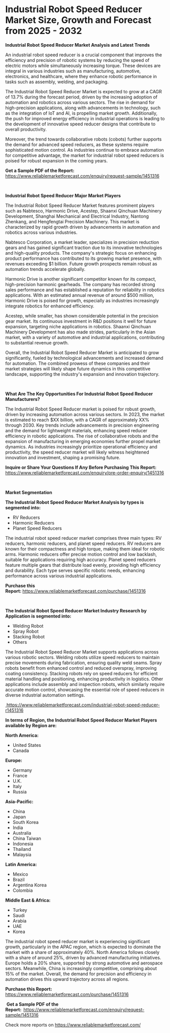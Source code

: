 <p><h1>Industrial Robot Speed Reducer Market Size, Growth and Forecast from 2025 - 2032</h1></p><p><strong>Industrial Robot Speed Reducer Market Analysis and Latest Trends</strong></p>
<p><p>An industrial robot speed reducer is a crucial component that improves the efficiency and precision of robotic systems by reducing the speed of electric motors while simultaneously increasing torque. These devices are integral in various industries such as manufacturing, automotive, electronics, and healthcare, where they enhance robotic performance in tasks such as assembly, welding, and packaging.</p><p>The Industrial Robot Speed Reducer Market is expected to grow at a CAGR of 13.7% during the forecast period, driven by the increasing adoption of automation and robotics across various sectors. The rise in demand for high-precision applications, along with advancements in technology, such as the integration of IoT and AI, is propelling market growth. Additionally, the push for improved energy efficiency in industrial operations is leading to the development of innovative speed reducer designs that contribute to overall productivity.</p><p>Moreover, the trend towards collaborative robots (cobots) further supports the demand for advanced speed reducers, as these systems require sophisticated motion control. As industries continue to embrace automation for competitive advantage, the market for industrial robot speed reducers is poised for robust expansion in the coming years.</p></p>
<p><strong>Get a Sample PDF of the Report:&nbsp;</strong> <a href="https://www.reliablemarketforecast.com/enquiry/request-sample/1451316?utm_campaign=2479&utm_medium=2&utm_source=Github&utm_content=ia&utm_term=27022025&utm_id=industrial-robot-speed-reducer">https://www.reliablemarketforecast.com/enquiry/request-sample/1451316</a></p>
<p>&nbsp;</p>
<p><strong>Industrial Robot Speed Reducer Major Market Players</strong></p>
<p><p>The Industrial Robot Speed Reducer Market features prominent players such as Nabtesco, Harmonic Drive, Acestep, Shaanxi Qinchuan Machinery Development, Shanghai Mechanical and Electrical Industry, Nantong Zhenkang, and Hengfengtai Precision Machinery. This market is characterized by rapid growth driven by advancements in automation and robotics across various industries.</p><p>Nabtesco Corporation, a market leader, specializes in precision reduction gears and has gained significant traction due to its innovative technologies and high-quality products. The company's strategic focus on enhancing product performance has contributed to its growing market presence, with revenues exceeding $1 billion. Future growth prospects remain robust as automation trends accelerate globally.</p><p>Harmonic Drive is another significant competitor known for its compact, high-precision harmonic gearheads. The company has recorded strong sales performance and has established a reputation for reliability in robotics applications. With an estimated annual revenue of around $500 million, Harmonic Drive is poised for growth, especially as industries increasingly integrate robotics for enhanced efficiency.</p><p>Acestep, while smaller, has shown considerable potential in the precision gear market. Its continuous investment in R&D positions it well for future expansion, targeting niche applications in robotics. Shaanxi Qinchuan Machinery Development has also made strides, particularly in the Asian market, with a variety of automotive and industrial applications, contributing to substantial revenue growth.</p><p>Overall, the Industrial Robot Speed Reducer Market is anticipated to grow significantly, fueled by technological advancements and increased demand for automation. The combined prowess of these companies and their market strategies will likely shape future dynamics in this competitive landscape, supporting the industry's expansion and innovation trajectory.</p></p>
<p>&nbsp;</p>
<p><strong>What Are The Key Opportunities For Industrial Robot Speed Reducer Manufacturers?</strong></p>
<p><p>The Industrial Robot Speed Reducer market is poised for robust growth, driven by increasing automation across various sectors. In 2023, the market is estimated to reach $XX billion, with a CAGR of approximately XX% through 2030. Key trends include advancements in precision engineering and the demand for lightweight materials, enhancing speed reducer efficiency in robotic applications. The rise of collaborative robots and the expansion of manufacturing in emerging economies further propel market dynamics. As industries increasingly prioritize operational efficiency and productivity, the speed reducer market will likely witness heightened innovation and investment, shaping a promising future.</p></p>
<p><strong>Inquire or Share Your Questions If Any Before Purchasing This Report:</strong> <a href="https://www.reliablemarketforecast.com/enquiry/pre-order-enquiry/1451316?utm_campaign=2479&utm_medium=2&utm_source=Github&utm_content=ia&utm_term=27022025&utm_id=industrial-robot-speed-reducer">https://www.reliablemarketforecast.com/enquiry/pre-order-enquiry/1451316</a></p>
<p>&nbsp;</p>
<p><strong>Market Segmentation</strong></p>
<p><strong>The Industrial Robot Speed Reducer Market Analysis by types is segmented into:</strong></p>
<p><ul><li>RV Reducers</li><li>Harmonic Reducers</li><li>Planet Speed Reducers</li></ul></p>
<p><p>The industrial robot speed reducer market comprises three main types: RV reducers, harmonic reducers, and planet speed reducers. RV reducers are known for their compactness and high torque, making them ideal for robotic arms. Harmonic reducers offer precise motion control and low backlash, suitable for applications requiring high accuracy. Planet speed reducers feature multiple gears that distribute load evenly, providing high efficiency and durability. Each type serves specific robotic needs, enhancing performance across various industrial applications.</p></p>
<p><strong>Purchase this Report:&nbsp;</strong><a href="https://www.reliablemarketforecast.com/purchase/1451316?utm_campaign=2479&utm_medium=2&utm_source=Github&utm_content=ia&utm_term=27022025&utm_id=industrial-robot-speed-reducer">https://www.reliablemarketforecast.com/purchase/1451316</a></p>
<p>&nbsp;</p>
<p><strong>The Industrial Robot Speed Reducer Market Industry Research by Application is segmented into:</strong></p>
<p><ul><li>Welding Robot</li><li>Spray Robot</li><li>Stacking Robot</li><li>Others</li></ul></p>
<p><p>The Industrial Robot Speed Reducer Market supports applications across various robotic sectors. Welding robots utilize speed reducers to maintain precise movements during fabrication, ensuring quality weld seams. Spray robots benefit from enhanced control and reduced overspray, improving coating consistency. Stacking robots rely on speed reducers for efficient material handling and positioning, enhancing productivity in logistics. Other applications include assembly and inspection robots, which similarly require accurate motion control, showcasing the essential role of speed reducers in diverse industrial automation settings.</p></p>
<p><a href="https://www.reliablemarketforecast.com/industrial-robot-speed-reducer-r1451316?utm_campaign=2479&utm_medium=2&utm_source=Github&utm_content=ia&utm_term=27022025&utm_id=industrial-robot-speed-reducer">&nbsp;https://www.reliablemarketforecast.com/industrial-robot-speed-reducer-r1451316</a></p>
<p><strong>In terms of Region, the Industrial Robot Speed Reducer Market Players available by Region are:</strong></p>
<p>
    <p> <strong> North America: </strong>
        <ul>
            <li>United States</li>
            <li>Canada</li>
        </ul>
        </p> 
    <p> <strong> Europe: </strong>
        <ul>
            <li>Germany</li>
            <li>France</li>
            <li>U.K.</li>
            <li>Italy</li>
            <li>Russia</li>
        </ul>
        </p> 
    <p> <strong> Asia-Pacific: </strong>
        <ul>
            <li>China</li>
            <li>Japan</li>
            <li>South Korea</li>
            <li>India</li>
            <li>Australia</li>
            <li>China Taiwan</li>
            <li>Indonesia</li>
            <li>Thailand</li>
            <li>Malaysia</li>
        </ul>
        </p> 
    <p> <strong> Latin America: </strong>
        <ul>
            <li>Mexico</li>
            <li>Brazil</li>
            <li>Argentina Korea</li>
            <li>Colombia</li>
        </ul>
        </p> 
    <p> <strong> Middle East & Africa: </strong>
        <ul>
            <li>Turkey</li>
            <li>Saudi</li>
            <li>Arabia</li>
            <li>UAE</li>
            <li>Korea</li>
        </ul>
    </p>
    </p>
<p><p>The industrial robot speed reducer market is experiencing significant growth, particularly in the APAC region, which is expected to dominate the market with a share of approximately 40%. North America follows closely with a share of around 25%, driven by advanced manufacturing initiatives. Europe holds a 20% share, supported by strong automotive and aerospace sectors. Meanwhile, China is increasingly competitive, comprising about 15% of the market. Overall, the demand for precision and efficiency in automation drives this upward trajectory across all regions.</p></p>
<p><strong>Purchase this Report: </strong><a href="https://www.reliablemarketforecast.com/purchase/1451316?utm_campaign=2479&utm_medium=2&utm_source=Github&utm_content=ia&utm_term=27022025&utm_id=industrial-robot-speed-reducer">https://www.reliablemarketforecast.com/purchase/1451316</a></p>
<p>&nbsp;<strong>Get a Sample PDF of the Report:&nbsp;&nbsp;</strong><a href="https://www.reliablemarketforecast.com/enquiry/request-sample/1451316?utm_campaign=2479&utm_medium=2&utm_source=Github&utm_content=ia&utm_term=27022025&utm_id=industrial-robot-speed-reducer">https://www.reliablemarketforecast.com/enquiry/request-sample/1451316</a></p>
<p><strong></strong></p>
<p>Check more reports on <a href="https://www.reliablemarketforecast.com/?utm_campaign=2479&utm_medium=2&utm_source=Github&utm_content=ia&utm_term=27022025&utm_id=industrial-robot-speed-reducer">https://www.reliablemarketforecast.com/</a></p>